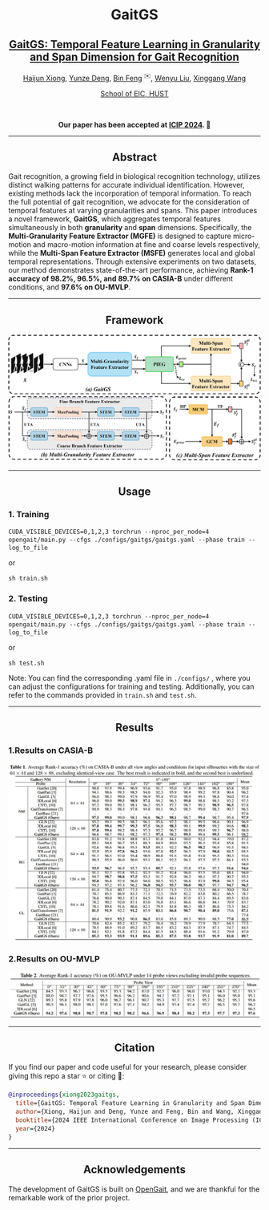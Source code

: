 <div align="center">

# GaitGS

## [GaitGS: Temporal Feature Learning in Granularity and Span Dimension for Gait Recognition](https://arxiv.org/abs/2305.19700)

[Haijun Xiong](https://scholar.google.com/citations?hl=zh-CN&user=GDTyz2kAAAAJ),
[Yunze Deng](https://github.com/K2SO4-DYZ),
[Bin Feng](https://scholar.google.com/citations?hl=zh-CN&user=nRc8u6gAAAAJ)  <sup>✉️</sup>,
[Wenyu Liu](https://scholar.google.com/citations?hl=zh-CN&user=nRc8u6gAAAAJ),
[Xinggang Wang](https://scholar.google.com/citations?hl=zh-CN&user=qNCTLV0AAAAJ)

[School of EIC, HUST](http://english.eic.hust.edu.cn/)

<br>

**Our paper has been accepted at [ICIP 2024](https://2024.ieeeicip.org/). 🎉**



---
## Abstract

<div align="left">

Gait recognition, a growing field in biological recognition technology, utilizes distinct walking patterns for accurate individual identification. However, existing methods lack the incorporation of temporal information. To reach the full potential of gait recognition, we advocate for the consideration of temporal features at varying granularities and spans. This paper introduces a novel framework, **GaitGS**, which aggregates temporal features simultaneously in both **granularity** and **span** dimensions. Specifically, the **Multi-Granularity Feature Extractor (MGFE)** is designed to capture micro-motion and macro-motion information at fine and coarse levels respectively, while the **Multi-Span Feature Extractor (MSFE)** generates local and global temporal representations. Through extensive experiments on two datasets, our method demonstrates state-of-the-art performance, achieving **Rank-1 accuracy of 98.2\%, 96.5\%, and 89.7\% on CASIA-B** under different conditions, and **97.6\% on OU-MVLP**.


---
<div align="center">

## Framework

![Framework of GaitGS](./assets/framework.png)




---
## Usage

<div align="left">

### 1. Training

```shell
CUDA_VISIBLE_DEVICES=0,1,2,3 torchrun --nproc_per_node=4 opengait/main.py --cfgs ./configs/gaitgs/gaitgs.yaml --phase train --log_to_file
```
or
```shell
sh train.sh
```


### 2. Testing

```shell
CUDA_VISIBLE_DEVICES=0,1,2,3 torchrun --nproc_per_node=4 opengait/main.py --cfgs ./configs/gaitgs/gaitgs.yaml --phase train --log_to_file
```
or
```shell
sh test.sh
```


  Note: You can find the corresponding .yaml file in `./configs/` , where you can adjust the configurations for training and testing. Additionally, you can refer to the commands provided in `train.sh` and `test.sh`.

---

<div align="center">

## Results

<div align="left">

### 1.Results on CASIA-B

<div align="center">

![Results of GaitGS on CAISA-B](./assets/CASIA-B.jpg)

<div align="left">

### 2.Results on OU-MVLP

<div align="center">

![Results of GaitGS on OU-MVLP](./assets/OU-MVLP.jpg)


---
## Citation

<div align="left">

If you find our paper and code useful for your research, please consider giving this repo a star :star: or citing :pencil::

```BibTeX
@inproceedings{xiong2023gaitgs,
  title={GaitGS: Temporal Feature Learning in Granularity and Span Dimension for Gait Recognition},
  author={Xiong, Haijun and Deng, Yunze and Feng, Bin and Wang, Xinggang and Liu, Wenyu},
  booktitle={2024 IEEE International Conference on Image Processing (ICIP)},
  year={2024}
}
```

---

<div align="center">

## Acknowledgements

<div align="left">

The development of GaitGS is built on [OpenGait](https://github.com/ShiqiYu/OpenGait), and we are thankful for the remarkable work of the prior project.







